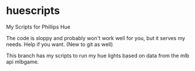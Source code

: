 # huescripts
My Scripts for Phillips Hue

The code is sloppy and probably won't work well for you, but it serves my needs. Help if you want. (New to git as well)

This branch has my scripts to run my hue lights based on data from the mlb api mlbgame.

